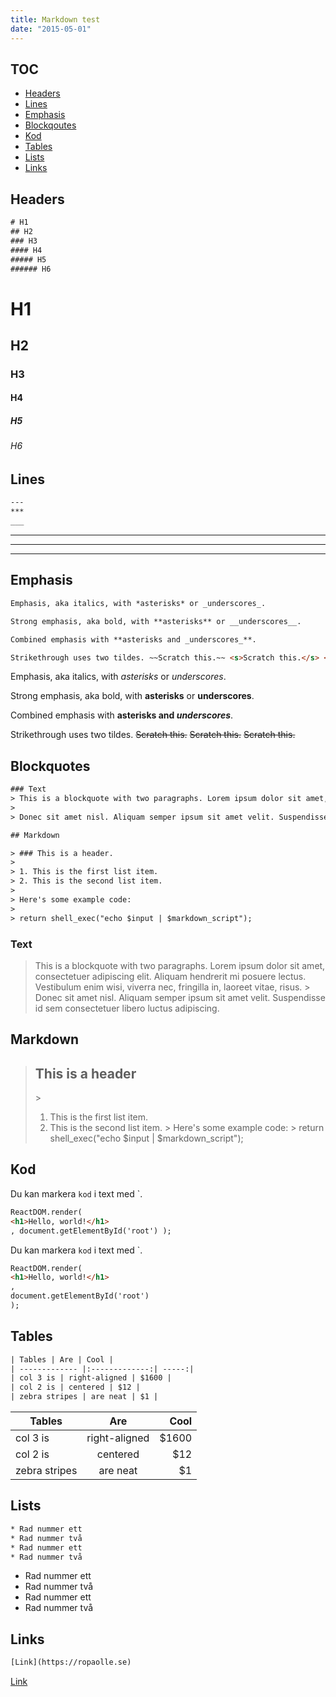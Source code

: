 ```yaml
---
title: Markdown test
date: "2015-05-01"
---
```


## TOC

* [Headers](#p1)
* [Lines](#p2)
* [Emphasis](#p3)
* [Blockqoutes](#p4)
* [Kod](#p5)
* [Tables](#p6)
* [Lists](#p7)
* [Links](#p8)

## <a id="p1"></a>Headers

```html
# H1
## H2
### H3
#### H4
##### H5
###### H6
```

# H1

## H2

### H3

#### H4

##### H5

###### H6

## <a id="p2"></a>Lines

```html
---
***
___
```

---

---

---

## <a id="p3"></a>Emphasis

```html
Emphasis, aka italics, with *asterisks* or _underscores_.

Strong emphasis, aka bold, with **asterisks** or __underscores__.

Combined emphasis with **asterisks and _underscores_**.

Strikethrough uses two tildes. ~~Scratch this.~~ <s>Scratch this.</s> <del>Scratch this.</del>
```

Emphasis, aka italics, with _asterisks_ or _underscores_.

Strong emphasis, aka bold, with **asterisks** or **underscores**.

Combined emphasis with **asterisks and _underscores_**.

Strikethrough uses two tildes. ~~Scratch this.~~ <s>Scratch this.</s> <del>Scratch this.</del>

## <a id="p4"></a>Blockquotes

```html
### Text
> This is a blockquote with two paragraphs. Lorem ipsum dolor sit amet, consectetuer adipiscing elit. Aliquam hendrerit mi posuere lectus. Vestibulum enim wisi, viverra nec, fringilla in, laoreet vitae, risus.
>
> Donec sit amet nisl. Aliquam semper ipsum sit amet velit. Suspendisse id sem consectetuer libero luctus adipiscing.

## Markdown

> ### This is a header.
>
> 1. This is the first list item.
> 2. This is the second list item.
>
> Here's some example code:
>
> return shell_exec("echo $input | $markdown_script");
```

### Text

> This is a blockquote with two paragraphs. Lorem ipsum dolor sit amet, consectetuer adipiscing elit. Aliquam hendrerit mi posuere lectus. Vestibulum enim wisi, viverra nec, fringilla in, laoreet vitae, risus.
> &gt;
> Donec sit amet nisl. Aliquam semper ipsum sit amet velit. Suspendisse id sem consectetuer libero luctus adipiscing.

## Markdown

> ## This is a header
>
> &gt;
>
> 1.  This is the first list item.
> 2.  This is the second list item.
>     &gt;
>     Here's some example code:
>     &gt;
>     return shell_exec("echo $input | $markdown_script");

## <a id="p5"></a>Kod

Du kan markera `kod` i text med `.

```html
ReactDOM.render(
<h1>Hello, world!</h1>
, document.getElementById('root') );
```

Du kan markera `kod` i text med `.

```html
ReactDOM.render(
<h1>Hello, world!</h1>
,
document.getElementById('root')
);
```

## <a id="p6"></a>Tables

```html
| Tables | Are | Cool |
| ------------- |:-------------:| -----:|
| col 3 is | right-aligned | $1600 |
| col 2 is | centered | $12 |
| zebra stripes | are neat | $1 |
```

| Tables        |      Are      |  Cool |
| ------------- | :-----------: | ----: |
| col 3 is      | right-aligned | $1600 |
| col 2 is      |   centered    |   $12 |
| zebra stripes |   are neat    |    $1 |

## <a id="p7"></a>Lists

```html
* Rad nummer ett
* Rad nummer två
* Rad nummer ett
* Rad nummer två
```

* Rad nummer ett
* Rad nummer två
* Rad nummer ett
* Rad nummer två

## <a id="p8"></a>Links

```html
[Link](https://ropaolle.se)
```

[Link](https://ropaolle.se)
